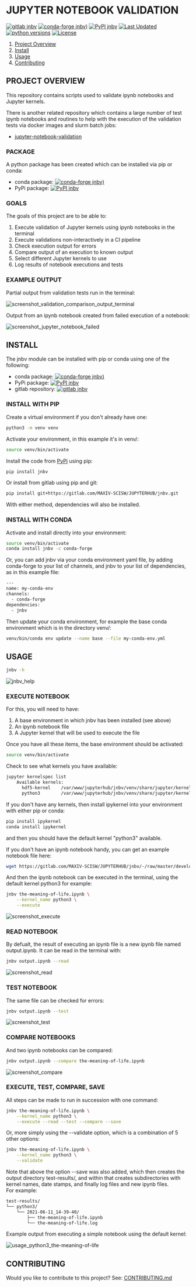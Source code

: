 # JUPYTER NOTEBOOK VALIDATION
[![gitlab jnbv](https://badgen.net/badge/icon/gitlab?icon=gitlab&label=jnbv)](https://gitlab.com/MAXIV-SCISW/JUPYTERHUB/jnbv)
[![conda-forge jnbv)](https://anaconda.org/conda-forge/jnbv/badges/version.svg)](https://anaconda.org/conda-forge/jnbv)
[![PyPI jnbv](https://img.shields.io/pypi/v/jnbv)](https://pypi.org/project/jnbv/)
[![Last Updated](https://anaconda.org/conda-forge/jnbv/badges/latest_release_date.svg)](https://gitlab.com/MAXIV-SCISW/JUPYTERHUB/jnbv)
[![python versions](https://badgen.net/pypi/python/black)](https://www.python.org/)
[![License](https://img.shields.io/pypi/l/jnbv)](https://gitlab.com/MAXIV-SCISW/JUPYTERHUB/jnbv/-/blob/master/LICENSE)

1. [Project Overview](#project-overview)
2. [Install](#install)
3. [Usage](#usage)
4. [Contributing](#contributing)


## PROJECT OVERVIEW

This repository contains scripts used to validate ipynb notebooks and Jupyter
kernels.

There is another related repository which contains a large number of test
ipynb notebooks and routines to help with the execution of the validation tests
via docker images and slurm batch jobs:
- [jupyter-notebook-validation](https://gitlab.com/MAXIV-SCISW/JUPYTERHUB/jupyter-notebook-validation)


### PACKAGE
A python package has been created which can be installed via pip or conda:
- conda package: [![conda-forge jnbv)](https://img.shields.io/conda/vn/conda-forge/jnbv)](https://anaconda.org/conda-forge/jnbv)
- PyPi package: [![PyPI jnbv](https://img.shields.io/pypi/v/jnbv)](https://pypi.org/project/jnbv/)


### GOALS
The goals of this project are to be able to:
1. Execute validation of Jupyter kernels using ipynb notebooks in the terminal
2. Execute validations non-interactively in a CI pipeline
3. Check execution output for errors
4. Compare output of an execution to known output
5. Select different Jupyter kernels to use
6. Log results of notebook executions and tests


### EXAMPLE OUTPUT
Partial output from validation tests run in the terminal:

![screenshot_validation_comparison_output_terminal](https://gitlab.com/MAXIV-SCISW/JUPYTERHUB/jnbv/raw/master/screenshots/screenshot_validation_comparison_output_terminal.png)

Output from an ipynb notebook created from failed execution of a notebook:

![screenshot_jupyter_notebook_failed](https://gitlab.com/MAXIV-SCISW/JUPYTERHUB/jnbv/raw/master/screenshots/screenshot_jupyter_notebook_failed.png)


## INSTALL

The jnbv module can be installed with pip or conda using one of the following:
- conda package: [![conda-forge jnbv)](https://img.shields.io/conda/vn/conda-forge/jnbv)](https://anaconda.org/conda-forge/jnbv)
- PyPi package: [![PyPI jnbv](https://img.shields.io/pypi/v/jnbv)](https://pypi.org/project/jnbv/)
- gitlab repository: [![gitlab jnbv](https://badgen.net/badge/icon/gitlab?icon=gitlab&label=jnbv)](https://gitlab.com/MAXIV-SCISW/JUPYTERHUB/jnbv)


### INSTALL WITH PIP

Create a virtual environment if you don't already have one:
```bash
python3 -m venv venv
```

Activate your environment, in this example it's in venv/:
```bash
source venv/bin/activate
```

Install the code from [PyPi](https://pypi.org/project/jnbv/) using pip:
```bash
pip install jnbv
```

Or install from gitlab using pip and git:
```bash
pip install git+https://gitlab.com/MAXIV-SCISW/JUPYTERHUB/jnbv.git
```

With either method, dependencies will also be installed.


### INSTALL WITH CONDA
Activate and install directly into your environment:
```bash
source venv/bin/activate
conda install jnbv -c conda-forge
```

Or, you can add jnbv via your conda environment yaml file, by adding
conda-forge to your list of channels, and jnbv to your list of dependencies, as
in this example file:
```bash
---
name: my-conda-env
channels:
  - conda-forge
dependencies:
  - jnbv
```

Then update your conda environment, for example the base conda environment
which is in the directory venv/:
```bash
venv/bin/conda env update --name base --file my-conda-env.yml
```


## USAGE

```bash
jnbv -h
```

![jnbv_help](https://gitlab.com/MAXIV-SCISW/JUPYTERHUB/jnbv/raw/master/screenshots/jnbv_help.png)


### EXECUTE NOTEBOOK
For this, you will need to have:
1. A base environment in which jnbv has been installed (see above)
2. An ipynb notebook file
3. A Jupyter kernel that will be used to execute the file

Once you have all these items, the base environment should be activated:
```bash
source venv/bin/activate
```

Check to see what kernels you have available:
```bash
jupyter kernelspec list
    Available kernels:
      hdf5-kernel    /var/www/jupyterhub/jnbv/venv/share/jupyter/kernels/hdf5-kernel
      python3        /var/www/jupyterhub/jnbv/venv/share/jupyter/kernels/python3
```
If you don't have any kernels, then install ipykernel into your environment
with either pip or conda:
```bash
pip install ipykernel
conda install ipykernel
```
and then you should have the default kernel "python3" available.

If you don't have an ipynb notebook handy, you can get an example notebook
file here:
```bash
wget https://gitlab.com/MAXIV-SCISW/JUPYTERHUB/jnbv/-/raw/master/development/the-meaning-of-life.ipynb
```

And then the ipynb notebook can be executed in the terminal, using the default
kernel python3 for example:
```bash
jnbv the-meaning-of-life.ipynb \
    --kernel_name python3 \
    --execute
```

![screenshot_execute](https://gitlab.com/MAXIV-SCISW/JUPYTERHUB/jnbv/raw/master/screenshots/screenshot_execute.png)


### READ NOTEBOOK
By defualt, the result of executing an ipynb file is a new ipynb file named
output.ipynb.  It can be read in the terminal with:
```bash
jnbv output.ipynb --read
```

![screenshot_read](https://gitlab.com/MAXIV-SCISW/JUPYTERHUB/jnbv/raw/master/screenshots/screenshot_read.png)


### TEST NOTEBOOK
The same file can be checked for errors:
```bash
jnbv output.ipynb --test
```

![screenshot_test](https://gitlab.com/MAXIV-SCISW/JUPYTERHUB/jnbv/raw/master/screenshots/screenshot_test.png)


### COMPARE NOTEBOOKS
And two ipynb notebooks can be compared:
```bash
jnbv output.ipynb --compare the-meaning-of-life.ipynb
```

![screenshot_compare](https://gitlab.com/MAXIV-SCISW/JUPYTERHUB/jnbv/raw/master/screenshots/screenshot_compare.png)


### EXECUTE, TEST, COMPARE, SAVE
All steps can be made to run in succession with one command:
```bash
jnbv the-meaning-of-life.ipynb \
    --kernel_name python3 \
    --execute --read --test --compare --save
```

Or, more simply using the --validate option, which is a combination of 5 other
options:
```bash
jnbv the-meaning-of-life.ipynb \
    --kernel_name python3 \
    --validate
```

Note that above the option --save was also added, which then creates the output
directory test-results/, and within that creates subdirectories with kernel
names, date stamps, and finally log files and new ipynb files.<br>
For example:
```bash
test-results/
└── python3/
    └── 2021-06-11_14-39-40/
        ├── the-meaning-of-life.ipynb
        └── the-meaning-of-life.log
```

Example output from executing a simple notebook using the default kernel:

![usage_python3_the-meaning-of-life](https://gitlab.com/MAXIV-SCISW/JUPYTERHUB/jnbv/raw/master/screenshots/usage_python3_the-meaning-of-life.png)


## CONTRIBUTING

Would you like to contribute to this project?
See: [CONTRIBUTING.md](https://gitlab.com/MAXIV-SCISW/JUPYTERHUB/jnbv/-/blob/master/CONTRIBUTING.md)
